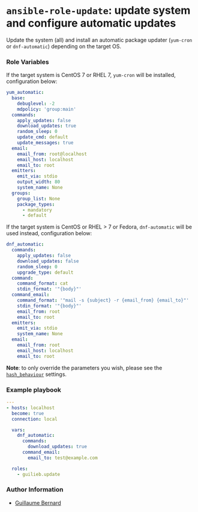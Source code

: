 # `ansible-role-update`: update system and configure automatic updates

Update the system (all) and install an automatic package updater (`yum-cron` or `dnf-automatic`) depending on the target OS.

### Role Variables

If the target system is CentOS 7 or RHEL 7, `yum-cron` will be installed, configuration below:

```yml
yum_automatic:
  base:
    debuglevel: -2
    mdpolicy: 'group:main'
  commands:
    apply_updates: false
    download_updates: true
    random_sleep: 0
    update_cmd: default
    update_messages: true
  email:
    email_from: root@localhost
    email_host: localhost
    email_to: root
  emitters:
    emit_via: stdio
    output_width: 80
    system_name: None
  groups:
    group_list: None
    package_types:
      - mandatory
      - default
```

If the target system is CentOS or RHEL > 7 or Fedora, `dnf-automatic` will be used instead, configuration below:
```yaml
dnf_automatic:
  commands:
    apply_updates: false
    download_updates: false
    random_sleep: 0
    upgrade_type: default
  command:
    command_format: cat
    stdin_format: '"{body}"'
  command_email:
    command_format: '"mail -s {subject} -r {email_from} {email_to}"'
    stdin_format: '"{body}"'
    email_from: root
    email_to: root
  emitters:
    emit_via: stdio
    system_name: None
  email:
    email_from: root
    email_host: localhost
    email_to: root
```

**Note**: to only override the parameters you wish, please see the [`hash_behaviour`](https://docs.ansible.com/ansible/2.3/intro_configuration.html#hash-behaviour) settings.

### Example playbook

```yml
---
- hosts: localhost
  become: true
  connection: local

  vars:
    dnf_automatic:
      commands:
        download_updates: true
      command_email:
        email_to: test@example.com

  roles:
    - guilieb.update
```

### Author Information

- [Guillaume Bernard](https://www.guillaume-bernard.fr)
